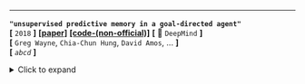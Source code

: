 
---

**`"unsupervised predictive memory in a goal-directed agent"`**  
**[** `2018` **]** **[[paper]](https://arxiv.org/pdf/1803.10760)** **[[code-(non-official)]](https://github.com/Kajiyu/MERLIN)**   **[** :office: `DeepMind` **]**  
**[**  `Greg Wayne`, `Chia-Chun Hung`, `David Amos`, ...  **]**  
**[** _`abcd`_ **]**  

<details>
  <summary>Click to expand</summary>

- **Motivation**
- **overview**
  - ![image-20201229182024033](media/image-20201229182024033.png)
 - 几种不同的记忆模型

| methods                                                      | description |
| ------------------------------------------------------------ | ----------- |
| ![image-20201229182006075](media/image-20201229182006075.png) |             |
| ![image-20201229182014349](media/image-20201229182014349.png) |             |
| ![image-20201229182024033](media/image-20201229182024033.png) |             |

</details>